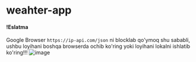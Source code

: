 # weahter-app
#### !Eslatma 
Google Browser `https://ip-api.com/json` ni blocklab qo'ymoq shu sababli, ushbu loyihani boshqa browserda ochib ko'ring yoki loyihani lokalni ishlatib ko'ring!!!
![image](https://user-images.githubusercontent.com/88034288/213778386-a170ff19-1b40-4bb1-a083-d9f9ee84e2dd.png)
